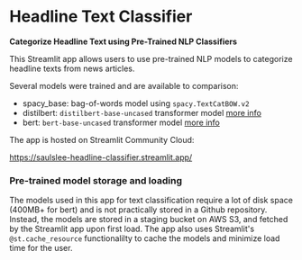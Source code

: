 # Headline Text Classifier

__Categorize Headline Text using Pre-Trained NLP Classifiers__

This Streamlit app allows users to use pre-trained NLP models to categorize headline
texts from news articles.

Several models were trained and are available to comparison:
- spacy_base: bag-of-words model using `spacy.TextCatBOW.v2`
- distilbert: `distilbert-base-uncased` transformer model [more info](https://huggingface.co/distilbert-base-uncased)
- bert: `bert-base-uncased` transformer model [more info](https://huggingface.co/bert-base-uncased)

The app is hosted on Streamlit Community Cloud:

https://saulslee-headline-classifier.streamlit.app/

### Pre-trained model storage and loading
The models used in this app for text classification require a lot of disk space (400MB+ for bert) and is not practically stored in a Github repository. Instead, the models are stored in a staging bucket on AWS S3, and fetched by the Streamlit app upon first load. The app also uses Streamlit's `@st.cache_resource` functionalilty to cache the models and minimize load time for the user.

